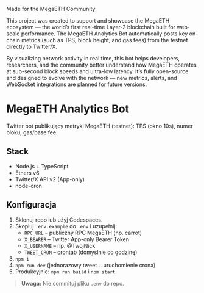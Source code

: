 Made for the MegaETH Community

This project was created to support and showcase the MegaETH ecosystem — the world’s first real-time Layer-2 blockchain built for web-scale performance.
The MegaETH Analytics Bot automatically posts key on-chain metrics (such as TPS, block height, and gas fees) from the testnet directly to Twitter/X.

By visualizing network activity in real time, this bot helps developers, researchers, and the community better understand how MegaETH operates at sub-second block speeds and ultra-low latency.
It’s fully open-source and designed to evolve with the network — new metrics, alerts, and WebSocket integrations are planned for future versions.


# MegaETH Analytics Bot

Twitter bot publikujący metryki MegaETH (testnet): TPS (okno 10s), numer bloku, gas/base fee.

## Stack
- Node.js + TypeScript
- Ethers v6
- Twitter/X API v2 (App-only)
- node-cron

## Konfiguracja
1. Sklonuj repo lub użyj Codespaces.
2. Skopiuj `.env.example` do `.env` i uzupełnij:
   - `RPC_URL` – publiczny RPC MegaETH (np. carrot)
   - `X_BEARER` – Twitter App-only Bearer Token
   - `X_USERNAME` – np. @TwojNick
   - `TWEET_CRON` – crontab (domyślnie co godzinę)
3. `npm i`
4. `npm run dev` (jednorazowy tweet + uruchomienie crona)
5. Produkcyjnie: `npm run build` i `npm start`.

> **Uwaga:** Nie commituj pliku `.env` do repo.
